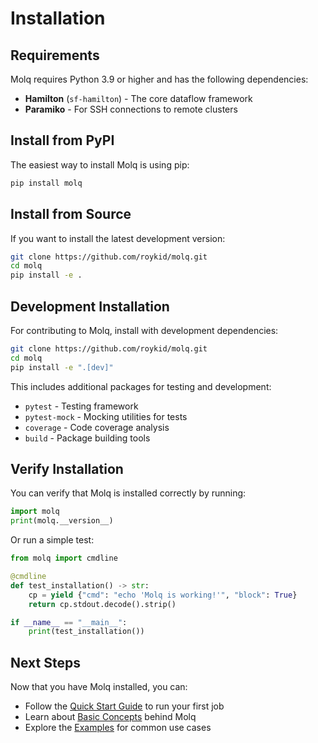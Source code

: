 # Installation

## Requirements

Molq requires Python 3.9 or higher and has the following dependencies:

- **Hamilton** (`sf-hamilton`) - The core dataflow framework
- **Paramiko** - For SSH connections to remote clusters

## Install from PyPI

The easiest way to install Molq is using pip:

```bash
pip install molq
```

## Install from Source

If you want to install the latest development version:

```bash
git clone https://github.com/roykid/molq.git
cd molq
pip install -e .
```

## Development Installation

For contributing to Molq, install with development dependencies:

```bash
git clone https://github.com/roykid/molq.git
cd molq
pip install -e ".[dev]"
```

This includes additional packages for testing and development:

- `pytest` - Testing framework
- `pytest-mock` - Mocking utilities for tests
- `coverage` - Code coverage analysis
- `build` - Package building tools

## Verify Installation

You can verify that Molq is installed correctly by running:

```python
import molq
print(molq.__version__)
```

Or run a simple test:

```python
from molq import cmdline

@cmdline
def test_installation() -> str:
    cp = yield {"cmd": "echo 'Molq is working!'", "block": True}
    return cp.stdout.decode().strip()

if __name__ == "__main__":
    print(test_installation())
```

## Next Steps

Now that you have Molq installed, you can:

- Follow the [Quick Start Guide](quick-start.md) to run your first job
- Learn about [Basic Concepts](concepts.md) behind Molq
- Explore the [Examples](../examples/cmdline.md) for common use cases
